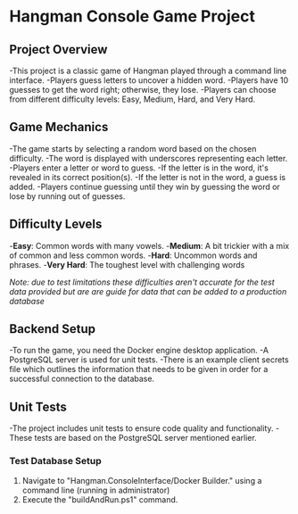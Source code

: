 # Hangman Console Game Project

## Project Overview 

  -This project is a classic game of Hangman played through a command line interface.
  -Players guess letters to uncover a hidden word.
  -Players have 10 guesses to get the word right; otherwise, they lose.
  -Players can choose from different difficulty levels: Easy, Medium, Hard, and Very Hard.

## Game Mechanics 

  -The game starts by selecting a random word based on the chosen difficulty.
  -The word is displayed with underscores representing each letter.
  -Players enter a letter or word to guess.
  -If the letter is in the word, it's revealed in its correct position(s).
  -If the letter is not in the word, a guess is added.
  -Players continue guessing until they win by guessing the word or lose by running out of guesses.

## Difficulty Levels 

  -**Easy**: Common words with many vowels.
  -**Medium**: A bit trickier with a mix of common and less common words.
  -**Hard**: Uncommon words and phrases.
  -**Very Hard**: The toughest level with challenging words

*Note: due to test limitations these difficulties aren't accurate for the test data provided but are
are guide for data that can be added to a production database*

## Backend Setup 

  -To run the game, you need the Docker engine desktop application.
  -A PostgreSQL server is used for unit tests.
  -There is an example client secrets file which outlines the information that needs to be given
in order for a successful connection to the database.

## Unit Tests 

  -The project includes unit tests to ensure code quality and functionality.
  -These tests are based on the PostgreSQL server mentioned earlier.

### Test Database Setup
 1. Navigate to "Hangman.ConsoleInterface/Docker Builder." using a command line (running in administrator)
 2. Execute the "buildAndRun.ps1" command.
